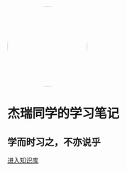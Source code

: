 <img width="180px" style="border-radius: 50%" bor src="https://typora-1316228462.cos.ap-guangzhou.myqcloud.com/notes/jerry.jpg">

# **杰瑞同学的学习笔记**

## 学而时习之，不亦说乎

[进入知识库](<README.md>)
